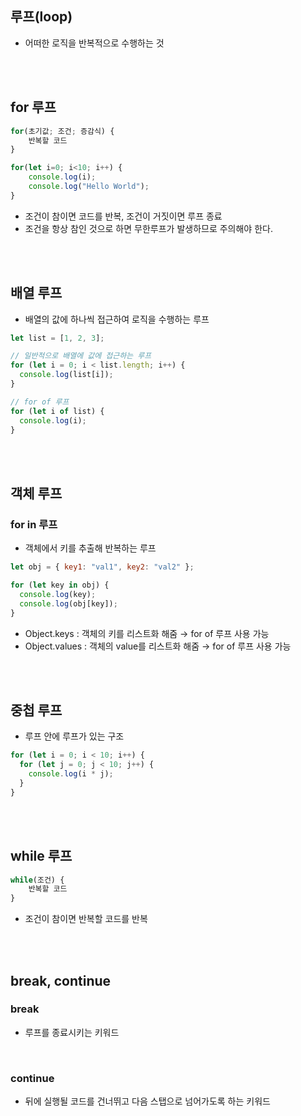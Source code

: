 ## 루프(loop)

- 어떠한 로직을 반복적으로 수행하는 것

<br>
<br>

## for 루프

```jsx
for(초기값; 조건; 증감식) {
    반복할 코드
}

for(let i=0; i<10; i++) {
    console.log(i);
    console.log("Hello World");
}
```

- 조건이 참이면 코드를 반복, 조건이 거짓이면 루프 종료
- 조건을 항상 참인 것으로 하면 무한루프가 발생하므로 주의해야 한다.

<br>
<br>

## 배열 루프

- 배열의 값에 하나씩 접근하여 로직을 수행하는 루프

```jsx
let list = [1, 2, 3];

// 일반적으로 배열에 값에 접근하는 루프
for (let i = 0; i < list.length; i++) {
  console.log(list[i]);
}

// for of 루프
for (let i of list) {
  console.log(i);
}
```

<br>
<br>

## 객체 루프

### for in 루프

- 객체에서 키를 추출해 반복하는 루프

```jsx
let obj = { key1: "val1", key2: "val2" };

for (let key in obj) {
  console.log(key);
  console.log(obj[key]);
}
```

- Object.keys : 객체의 키를 리스트화 해줌 → for of 루프 사용 가능
- Object.values : 객체의 value를 리스트화 해줌 → for of 루프 사용 가능

<br>
<br>

## 중첩 루프

- 루프 안에 루프가 있는 구조

```jsx
for (let i = 0; i < 10; i++) {
  for (let j = 0; j < 10; j++) {
    console.log(i * j);
  }
}
```

<br>
<br>

## while 루프

```jsx
while(조건) {
    반복할 코드
}
```

- 조건이 참이면 반복할 코드를 반복

<br>
<br>

## break, continue

### break

- 루프를 종료시키는 키워드

<br>

### continue

- 뒤에 실행될 코드를 건너뛰고 다음 스탭으로 넘어가도록 하는 키워드
